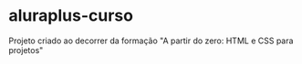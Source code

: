 # aluraplus-curso
Projeto criado ao decorrer da formação "A partir do zero: HTML e CSS para projetos"
